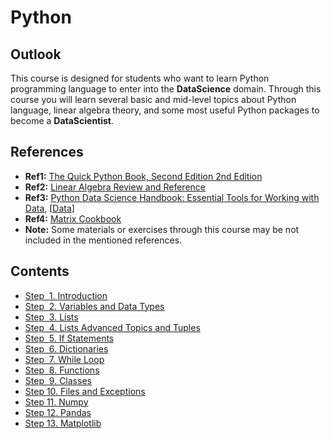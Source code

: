 # Python

## Outlook
This course is designed for students who want to learn Python programming language to enter into the **DataScience** domain. Through this course you will learn several basic and mid-level topics about Python language, linear algebra theory, and some most useful Python packages to become a **DataScientist**.

## References
- **Ref1:** [The Quick Python Book, Second Edition 2nd Edition](https://www.amazon.com/Quick-Python-Book-Second/dp/193518220X)
- **Ref2:** [Linear Algebra Review and Reference](http://cs229.stanford.edu/section/cs229-linalg.pdf)
- **Ref3:** [Python Data Science Handbook: Essential Tools for Working with Data](https://www.amazon.com/Python-Data-Science-Handbook-Essential/dp/1491912057), [[Data](https://github.com/jakevdp/PythonDataScienceHandbook/tree/master/notebooks/data)]
- **Ref4:** [Matrix Cookbook](https://www.math.uwaterloo.ca/~hwolkowi/matrixcookbook.pdf)
- **Note:** Some materials or exercises through this course may be not included in the mentioned references.

## Contents 

- [Step &nbsp;1. Introduction](01-Introduction.md)
- [Step &nbsp;2. Variables and Data Types](02-Variables-and-Data-Types.md)
- [Step &nbsp;3. Lists](03-Lists.md)
- [Step &nbsp;4. Lists Advanced Topics and Tuples](04-Lists-Advanced-Topics-and-Tuples.md)
- [Step &nbsp;5. If Statements](05-If-Statements.md)
- [Step &nbsp;6. Dictionaries](06-Dictionaries.md)
- [Step &nbsp;7. While Loop](07-While-Loop.md)
- [Step &nbsp;8. Functions](08-Functions.md)
- [Step &nbsp;9. Classes](09-Classes.md)
- [Step 10. Files and Exceptions](10-Files-and-Exceptions.md)
- [Step 11. Numpy](11-Numpy.md)
- [Step 12. Pandas](12-Pandas.md)
- [Step 13. Matplotlib](13-Matplotlib.md)


